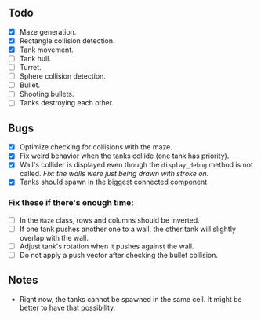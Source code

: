 ## Todo
- [x] Maze generation.
- [x] Rectangle collision detection.
- [x] Tank movement.
- [ ] Tank hull.
- [ ] Turret.
- [ ] Sphere collision detection.
- [ ] Bullet.
- [ ] Shooting bullets.
- [ ] Tanks destroying each other.

## Bugs
- [x] Optimize checking for collisions with the maze.
- [x] Fix weird behavior when the tanks collide (one tank has priority).
- [x] Wall's collider is displayed even though the `display_debug` method is not called. _Fix: the walls were just being drawn with stroke on._
- [x] Tanks should spawn in the biggest connected component.

### Fix these if there's enough time:
- [ ] In the `Maze` class, rows and columns should be inverted.
- [ ] If one tank pushes another one to a wall, the other tank will slightly overlap with the wall.
- [ ] Adjust tank's rotation when it pushes against the wall.
- [ ] Do not apply a push vector after checking the bullet collision.

## Notes
- Right now, the tanks cannot be spawned in the same cell. It might be better to have that possibility.